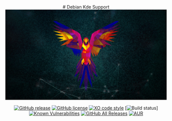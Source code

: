 <div align="center">
# Debian Kde Support
</div>

<div align="center">
	<a href="https://github.com/th-ch/youtube-music/releases/latest">
		<img src="assets/1194296.webp">
	</a>
</div>

<div align="center">

 [![GitHub release](https://img.shields.io/github/release/th-ch/.svg?style=for-the-badge&logo=)](https://github.com/th-ch/)
 [![GitHub license](https://img.shields.io/github/license/th-ch/.svg?style=for-the-badge)](https://github.com/th-ch/)
 [![XO code style](https://img.shields.io/badge/code_style-XO-5ed9c7.svg?style=for-the-badge)](https://github.com/sindresorhus/xo)
 [![Build status](https://img.shields.io/github/workflow/status/th-ch/youtube-music/Build%20YouTube%20Music?style=for-the-badge&logo=youtube-music)]
 [![Known Vulnerabilities](https://img.shields.io/snyk/vulnerabilities/github/th-ch/youtube-music?style=for-the-badge)](https://snyk.io/test/github/th-ch/youtube-music)
[![GitHub All Releases](https://img.shields.io/github/downloads/th-ch/youtube-music/total?style=for-the-badge&logo=youtube-music)](https://GitHub.com/th-ch/youtube-music/releases/)
[![AUR](https://img.shields.io/aur/version/youtube-music-bin?color=blueviolet&style=for-the-badge&logo=youtube-music)](https://aur.archlinux.org/packages/youtube-music-bin)

</div>
